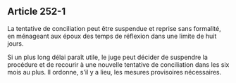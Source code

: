 Article 252-1
----
La tentative de conciliation peut être suspendue et reprise sans formalité, en
ménageant aux époux des temps de réflexion dans une limite de huit jours.

Si un plus long délai paraît utile, le juge peut décider de suspendre la
procédure et de recourir à une nouvelle tentative de conciliation dans les six
mois au plus. Il ordonne, s'il y a lieu, les mesures provisoires nécessaires.

